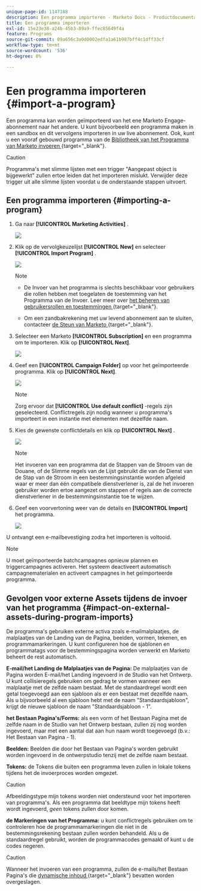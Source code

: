 ```yaml
---
unique-page-id: 1147108
description: Een programma importeren - Marketo Docs - Productdocumentatie
title: Een programma importeren
exl-id: 15e23e38-a24b-45b3-89a9-ffec85649f4a
feature: Programs
source-git-commit: 09a656c3a0d0002edfa1a61b987bff4c1dff33cf
workflow-type: tm+mt
source-wordcount: '536'
ht-degree: 0%

---
```


# Een programma importeren {#import-a-program}

Een programma kan worden geïmporteerd van het ene Marketo Engage-abonnement naar het andere. U kunt bijvoorbeeld een programma maken in een sandbox en dit vervolgens importeren in uw live abonnement. Ook, kunt u een vooraf gebouwd programma van de [ Bibliotheek van het Programma van Marketo invoeren ](/help/marketo/product-docs/core-marketo-concepts/programs/program-library/program-import-library-overview.md){target="_blank"}.

>[!CAUTION]
>
>Programma&#39;s met slimme lijsten met een trigger &quot;Aangepast object is bijgewerkt&quot; zullen ertoe leiden dat het importeren mislukt. Verwijder deze trigger uit alle slimme lijsten voordat u de onderstaande stappen uitvoert.

## Een programma importeren {#importing-a-program}

1. Ga naar **[!UICONTROL Marketing Activities]** .

   ![](assets/import-a-program-1.png)

1. Klik op de vervolgkeuzelijst **[!UICONTROL New]** en selecteer **[!UICONTROL Import Program]** .

   ![](assets/import-a-program-2.png)

   >[!NOTE]
   >
   >* De Invoer van het programma is slechts beschikbaar voor gebruikers die rollen hebben met toegelaten de toestemming van het Programma van de Invoer. Leer meer over [ het beheren van gebruikersrollen en toestemmingen ](/help/marketo/product-docs/administration/users-and-roles/managing-user-roles-and-permissions.md){target="_blank"}.
   >
   >* Om een zandbakrekening met uw levend abonnement aan te sluiten, contacteer [ de Steun van Marketo ](https://nation.marketo.com/t5/Support/ct-p/Support){target="_blank"}.

1. Selecteer een Marketo **[!UICONTROL Subscription]** en een programma om te importeren. Klik op **[!UICONTROL Next]**.

   ![](assets/import-a-program-3.png)

1. Geef een **[!UICONTROL Campaign Folder]** op voor het geïmporteerde programma. Klik op **[!UICONTROL Next]**.

   ![](assets/import-a-program-4.png)

   >[!NOTE]
   >
   >Zorg ervoor dat **[!UICONTROL Use default conflict]** -regels zijn geselecteerd. Conflictregels zijn nodig wanneer u programma&#39;s importeert in een instantie met elementen met dezelfde naam.

1. Kies de gewenste conflictdetails en klik op **[!UICONTROL Next]** .

   ![](assets/import-a-program-5.png)

   >[!NOTE]
   >
   >Het invoeren van een programma dat de Stappen van de Stroom van de Douane, of de Slimme regels van de Lijst gebruikt die van de Dienst van de Stap van de Stroom in een bestemmingsinstantie worden afgeleid waar er meer dan één compatibele dienstverlener is, zal de het invoeren gebruiker worden ertoe aangezet om stappen of regels aan de correcte dienstverlener in de bestemmingsinstantie toe te wijzen.

1. Geef een voorvertoning weer van de details en **[!UICONTROL Import]** het programma.

   ![](assets/import-a-program-6.png)

U ontvangt een e-mailbevestiging zodra het importeren is voltooid.

>[!NOTE]
>
>U moet geïmporteerde batchcampagnes opnieuw plannen en triggercampagnes activeren. Het systeem deactiveert automatisch campagnematerialen en activeert campagnes in het geïmporteerde programma.

## Gevolgen voor externe Assets tijdens de invoer van het programma {#impact-on-external-assets-during-program-imports}

De programma&#39;s gebruiken externe activa zoals e-mailmalplaatjes, de malplaatjes van de Landing van de Pagina, beelden, vormen, tekenen, en programmamarkeringen. U kunt configureren hoe de sjablonen en programmatags voor de bestemmingspagina worden verwerkt en Marketo beheert de rest automatisch.

**E-mail/het Landing de Malplaatjes van de Pagina:** De malplaatjes van de Pagina worden E-mail/het Landing ingevoerd in de Studio van het Ontwerp. U kunt collisieregels gebruiken om gedrag te vormen wanneer een malplaatje met de zelfde naam bestaat. Met de standaardregel wordt een getal toegevoegd aan een sjabloon als er een bestaat met dezelfde naam. Als u bijvoorbeeld al een sjabloon hebt met de naam &quot;Standaardsjabloon&quot;, krijgt de nieuwe sjabloon de naam &quot;Standaardsjabloon - 1&quot;.

**het Bestaan Pagina&#39;s/Forms:** als een vorm of het Bestaan Pagina met de zelfde naam in de Studio van het Ontwerp bestaan, zullen zij nog worden ingevoerd, maar met een aantal dat aan hun naam wordt toegevoegd (b.v.: Het Bestaan van Pagina - 1).

**Beelden:** Beelden die door het Bestaan van Pagina&#39;s worden gebruikt worden ingevoerd in de ontwerpstudio tenzij met de zelfde naam bestaat.

**Tokens:** de Tokens die buiten een programma leven zullen in lokale tokens tijdens het de invoerproces worden omgezet.

>[!CAUTION]
>
>Afbeeldingstype mijn tokens worden niet ondersteund voor het importeren van programma&#39;s. Als een programma dat beeldtype mijn tokens heeft wordt ingevoerd, _geen_ tokens zullen door komen.

**de Markeringen van het Programma:** u kunt conflictregels gebruiken om te controleren hoe de programmamarkeringen die niet in de bestemmingsrekening bestaan zullen worden behandeld. Als u de standaardregel gebruikt, worden de programmacodes gemaakt of kunt u de codes negeren.

>[!CAUTION]
>
>Wanneer het invoeren van een programma, zullen de e-mails/het Bestaan Pagina&#39;s die [ dynamische inhoud ](/help/marketo/product-docs/personalization/segmentation-and-snippets/segmentation/understanding-dynamic-content.md){target="_blank"} bevatten worden overgeslagen.
